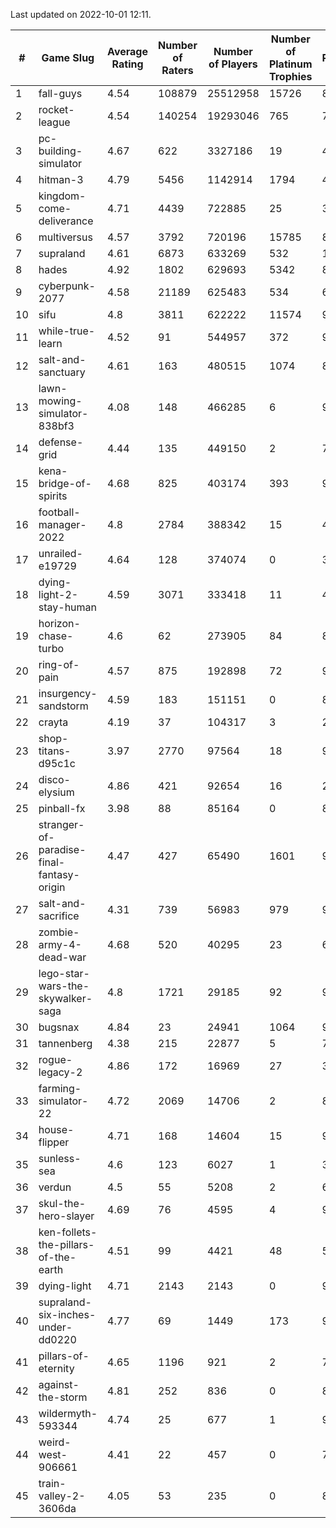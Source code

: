 Last updated on 2022-10-01 12:11.


|#|Game Slug|Average Rating|Number of Raters|Number of Players|Number of Platinum Trophies|Max Rarity (%)|
|---|---|---|---|---|---|---|
|1|fall-guys|4.54|108879|25512958|15726|89|
|2|rocket-league|4.54|140254|19293046|765|74|
|3|pc-building-simulator|4.67|622|3327186|19|47|
|4|hitman-3|4.79|5456|1142914|1794|48|
|5|kingdom-come-deliverance|4.71|4439|722885|25|30|
|6|multiversus|4.57|3792|720196|15785|82|
|7|supraland|4.61|6873|633269|532|100|
|8|hades|4.92|1802|629693|5342|89|
|9|cyberpunk-2077|4.58|21189|625483|534|60|
|10|sifu|4.8|3811|622222|11574|96|
|11|while-true-learn|4.52|91|544957|372|93|
|12|salt-and-sanctuary|4.61|163|480515|1074|83|
|13|lawn-mowing-simulator-838bf3|4.08|148|466285|6|92|
|14|defense-grid|4.44|135|449150|2|79|
|15|kena-bridge-of-spirits|4.68|825|403174|393|94|
|16|football-manager-2022|4.8|2784|388342|15|48|
|17|unrailed-e19729|4.64|128|374074|0|39|
|18|dying-light-2-stay-human|4.59|3071|333418|11|48|
|19|horizon-chase-turbo|4.6|62|273905|84|83|
|20|ring-of-pain|4.57|875|192898|72|97|
|21|insurgency-sandstorm|4.59|183|151151|0|8|
|22|crayta|4.19|37|104317|3|22|
|23|shop-titans-d95c1c|3.97|2770|97564|18|98|
|24|disco-elysium|4.86|421|92654|16|28|
|25|pinball-fx|3.98|88|85164|0|86|
|26|stranger-of-paradise-final-fantasy-origin|4.47|427|65490|1601|98|
|27|salt-and-sacrifice|4.31|739|56983|979|91|
|28|zombie-army-4-dead-war|4.68|520|40295|23|66|
|29|lego-star-wars-the-skywalker-saga|4.8|1721|29185|92|98|
|30|bugsnax|4.84|23|24941|1064|97|
|31|tannenberg|4.38|215|22877|5|75|
|32|rogue-legacy-2|4.86|172|16969|27|36|
|33|farming-simulator-22|4.72|2069|14706|2|85|
|34|house-flipper|4.71|168|14604|15|93|
|35|sunless-sea|4.6|123|6027|1|38|
|36|verdun|4.5|55|5208|2|64|
|37|skul-the-hero-slayer|4.69|76|4595|4|96|
|38|ken-follets-the-pillars-of-the-earth|4.51|99|4421|48|59|
|39|dying-light|4.71|2143|2143|0|98|
|40|supraland-six-inches-under-dd0220|4.77|69|1449|173|99|
|41|pillars-of-eternity|4.65|1196|921|2|79|
|42|against-the-storm|4.81|252|836|0|87|
|43|wildermyth-593344|4.74|25|677|1|90|
|44|weird-west-906661|4.41|22|457|0|74|
|45|train-valley-2-3606da|4.05|53|235|0|89|
